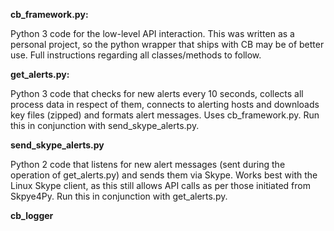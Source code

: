 **cb_framework.py:** 

Python 3 code for the low-level API interaction. This was written as a personal project, so the python wrapper that ships with CB  may be of better use. Full instructions regarding all classes/methods to follow.

**get_alerts.py:**

Python 3 code that checks for new alerts every 10 seconds, collects all process data in respect of them, connects to alerting hosts and downloads key files (zipped) and formats alert messages. Uses cb_framework.py. Run this in conjunction with send_skype_alerts.py.

**send_skype_alerts.py**

Python 2 code that listens for new alert messages (sent during the operation of get_alerts.py) and sends them via Skype. Works best with the Linux Skype client, as this still allows API calls as per those initiated from Skpye4Py. Run this in conjunction with get_alerts.py.

**cb_logger**
